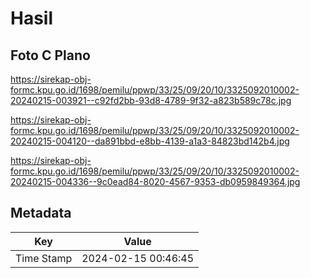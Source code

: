 # Hasil

## Foto C Plano

https://sirekap-obj-formc.kpu.go.id/1698/pemilu/ppwp/33/25/09/20/10/3325092010002-20240215-003921--c92fd2bb-93d8-4789-9f32-a823b589c78c.jpg

https://sirekap-obj-formc.kpu.go.id/1698/pemilu/ppwp/33/25/09/20/10/3325092010002-20240215-004120--da891bbd-e8bb-4139-a1a3-84823bd142b4.jpg

https://sirekap-obj-formc.kpu.go.id/1698/pemilu/ppwp/33/25/09/20/10/3325092010002-20240215-004336--9c0ead84-8020-4567-9353-db0959849364.jpg


## Metadata

| Key        | Value               |
| ---------- | ------------------- |
| Time Stamp | 2024-02-15 00:46:45 |



